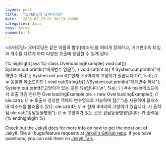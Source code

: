 ```yaml
---
layout: post
title:  "오버로딩과 오버라이딩"
date:   2023-05-23 01:30:13 +0800
categories: Java
tags: Array 
comments: 1
---
```

<오버로딩>
	오버로딩은 같은 이름의 함수(메소드)를 여러개 정의하고, 매개변수의 타입과 개수를 다르게 하여 
	다양한 호출에 응답할 수 있게 된다. 

{% highlight java %}
class OverloadingExample{
		void cat(){
			System.out.println("매개변수 없음");
    	}
    	void cat(int a){
			# System.out.println("매개변수 하나");
			System.out.printf("현재 %d마리의 고양이가 있습니다.\n", %d);
			// => 동일한 메소드지만 
    	}
    	void cat(String b){
			//System.out.println("매개변수 하나");
			System.out.printf("고양이가 있는 곳은 %s입니다.\n", %s);
    	}
	}
	#=> main메소드에서 호출 가정 한다면
	OverloadingExample ole = new OverloadingExample(); // 
	ole.cat(); // => 호출시 생성한 객체의 변수명으로 가능하며 점(".")을 사용하여 클래스내 메소드를 불러올수 있다.
	ole.cat(4);		// => 현재 4마리의 고양이가 있습니다. 가 출력됨
	ole.cat("강남동물병원"); // => 고양이가 있는 곳은 강남동물병원입니다. 가 출력됨
{% endhighlight %}

Check out the [Jekyll docs][jekyll-docs] for more info on how to get the most out of Jekyll. File all bugs/feature requests at [Jekyll’s GitHub repo][jekyll-gh]. If you have questions, you can ask them on [Jekyll Talk][jekyll-talk].

[jekyll-docs]: https://jekyllrb.com/docs/home
[jekyll-gh]:   https://github.com/jekyll/jekyll
[jekyll-talk]: https://talk.jekyllrb.com/
